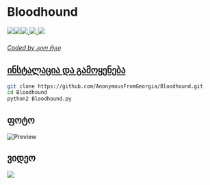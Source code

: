 # Bloodhound

<p align="left"><a href="https://youtube.com/AnonymousFromGeorgia"><img src="https://i.ibb.co/F48y2tp/rsz-pngitem-5213730.png"><a href="https://anonymousfg.rivyt.com"><img src="https://i.ibb.co/8BH4f6S/Logo.png"><a href="https://facebook.com/anonimaluri"><img src="http://i.imgur.com/P3YfQoD.png">
  <a href="https://twitter.com/anonimaluri"><img src="http://i.imgur.com/tXSoThF.png">
    <a href="https://github.com/AnonymousFromGeorgia"><img src="http://i.imgur.com/0o48UoR.png"></p>
<h6>Coded by გიო რგი</h6>

## ინსტალაცია და გამოყენება

```bash
git clone https://github.com/AnonymousFromGeorgia/Bloodhound.git
cd Bloodhound
python2 Bloodhound.py
```

<h2>ფოტო</h2>

![Preview](https://i.ibb.co/4mRjNvy/foto-no-exif.png)

<h2>ვიდეო</h2>
<a href="https://www.youtube.com/watch?v=ERbB--IPqJE"><img src="https://i.ibb.co/Kxrg9sk/foto-no-exif.png" style="max-width:100%;"></a>
